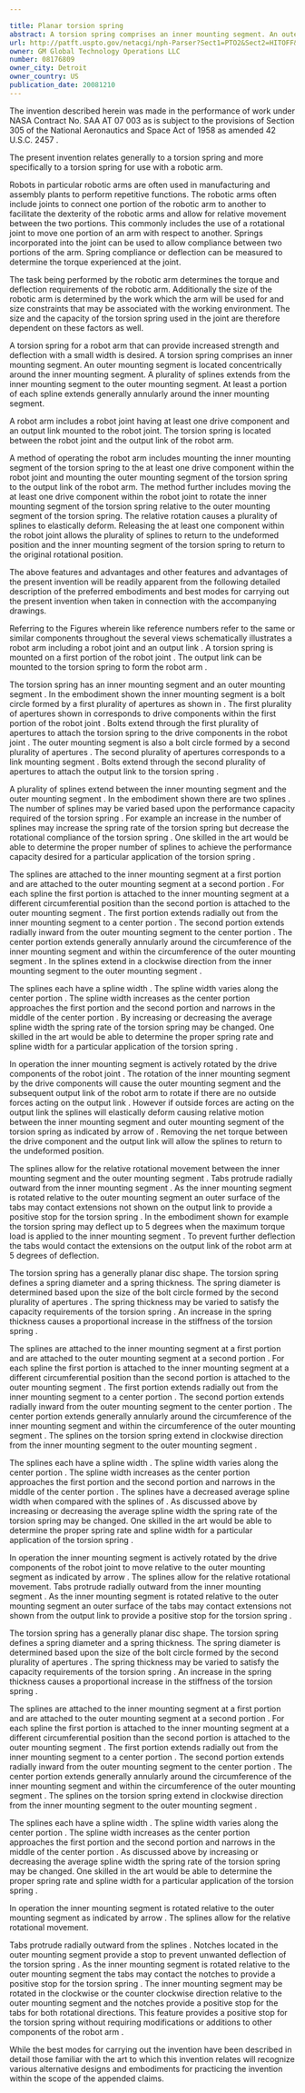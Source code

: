 ```yaml
---

title: Planar torsion spring
abstract: A torsion spring comprises an inner mounting segment. An outer mounting segment is located concentrically around the inner mounting segment. A plurality of splines extends from the inner mounting segment to the outer mounting segment. At least a portion of each spline extends generally annularly around the inner mounting segment.
url: http://patft.uspto.gov/netacgi/nph-Parser?Sect1=PTO2&Sect2=HITOFF&p=1&u=%2Fnetahtml%2FPTO%2Fsearch-adv.htm&r=1&f=G&l=50&d=PALL&S1=08176809&OS=08176809&RS=08176809
owner: GM Global Technology Operations LLC
number: 08176809
owner_city: Detroit
owner_country: US
publication_date: 20081210
---
```

The invention described herein was made in the performance of work under NASA Contract No. SAA AT 07 003 as is subject to the provisions of Section 305 of the National Aeronautics and Space Act of 1958 as amended 42 U.S.C. 2457 .

The present invention relates generally to a torsion spring and more specifically to a torsion spring for use with a robotic arm.

Robots in particular robotic arms are often used in manufacturing and assembly plants to perform repetitive functions. The robotic arms often include joints to connect one portion of the robotic arm to another to facilitate the dexterity of the robotic arms and allow for relative movement between the two portions. This commonly includes the use of a rotational joint to move one portion of an arm with respect to another. Springs incorporated into the joint can be used to allow compliance between two portions of the arm. Spring compliance or deflection can be measured to determine the torque experienced at the joint.

The task being performed by the robotic arm determines the torque and deflection requirements of the robotic arm. Additionally the size of the robotic arm is determined by the work which the arm will be used for and size constraints that may be associated with the working environment. The size and the capacity of the torsion spring used in the joint are therefore dependent on these factors as well.

A torsion spring for a robot arm that can provide increased strength and deflection with a small width is desired. A torsion spring comprises an inner mounting segment. An outer mounting segment is located concentrically around the inner mounting segment. A plurality of splines extends from the inner mounting segment to the outer mounting segment. At least a portion of each spline extends generally annularly around the inner mounting segment.

A robot arm includes a robot joint having at least one drive component and an output link mounted to the robot joint. The torsion spring is located between the robot joint and the output link of the robot arm.

A method of operating the robot arm includes mounting the inner mounting segment of the torsion spring to the at least one drive component within the robot joint and mounting the outer mounting segment of the torsion spring to the output link of the robot arm. The method further includes moving the at least one drive component within the robot joint to rotate the inner mounting segment of the torsion spring relative to the outer mounting segment of the torsion spring. The relative rotation causes a plurality of splines to elastically deform. Releasing the at least one component within the robot joint allows the plurality of splines to return to the undeformed position and the inner mounting segment of the torsion spring to return to the original rotational position.

The above features and advantages and other features and advantages of the present invention will be readily apparent from the following detailed description of the preferred embodiments and best modes for carrying out the present invention when taken in connection with the accompanying drawings.

Referring to the Figures wherein like reference numbers refer to the same or similar components throughout the several views schematically illustrates a robot arm including a robot joint and an output link . A torsion spring is mounted on a first portion of the robot joint . The output link can be mounted to the torsion spring to form the robot arm .

The torsion spring has an inner mounting segment and an outer mounting segment . In the embodiment shown the inner mounting segment is a bolt circle formed by a first plurality of apertures as shown in . The first plurality of apertures shown in corresponds to drive components within the first portion of the robot joint . Bolts extend through the first plurality of apertures to attach the torsion spring to the drive components in the robot joint . The outer mounting segment is also a bolt circle formed by a second plurality of apertures . The second plurality of apertures corresponds to a link mounting segment . Bolts extend through the second plurality of apertures to attach the output link to the torsion spring .

A plurality of splines extend between the inner mounting segment and the outer mounting segment . In the embodiment shown there are two splines . The number of splines may be varied based upon the performance capacity required of the torsion spring . For example an increase in the number of splines may increase the spring rate of the torsion spring but decrease the rotational compliance of the torsion spring . One skilled in the art would be able to determine the proper number of splines to achieve the performance capacity desired for a particular application of the torsion spring .

The splines are attached to the inner mounting segment at a first portion and are attached to the outer mounting segment at a second portion . For each spline the first portion is attached to the inner mounting segment at a different circumferential position than the second portion is attached to the outer mounting segment . The first portion extends radially out from the inner mounting segment to a center portion . The second portion extends radially inward from the outer mounting segment to the center portion . The center portion extends generally annularly around the circumference of the inner mounting segment and within the circumference of the outer mounting segment . In the splines extend in a clockwise direction from the inner mounting segment to the outer mounting segment .

The splines each have a spline width . The spline width varies along the center portion . The spline width increases as the center portion approaches the first portion and the second portion and narrows in the middle of the center portion . By increasing or decreasing the average spline width the spring rate of the torsion spring may be changed. One skilled in the art would be able to determine the proper spring rate and spline width for a particular application of the torsion spring .

In operation the inner mounting segment is actively rotated by the drive components of the robot joint . The rotation of the inner mounting segment by the drive components will cause the outer mounting segment and the subsequent output link of the robot arm to rotate if there are no outside forces acting on the output link . However if outside forces are acting on the output link the splines will elastically deform causing relative motion between the inner mounting segment and outer mounting segment of the torsion spring as indicated by arrow of . Removing the net torque between the drive component and the output link will allow the splines to return to the undeformed position.

The splines allow for the relative rotational movement between the inner mounting segment and the outer mounting segment . Tabs protrude radially outward from the inner mounting segment . As the inner mounting segment is rotated relative to the outer mounting segment an outer surface of the tabs may contact extensions not shown on the output link to provide a positive stop for the torsion spring . In the embodiment shown for example the torsion spring may deflect up to 5 degrees when the maximum torque load is applied to the inner mounting segment . To prevent further deflection the tabs would contact the extensions on the output link of the robot arm at 5 degrees of deflection.

The torsion spring has a generally planar disc shape. The torsion spring defines a spring diameter and a spring thickness. The spring diameter is determined based upon the size of the bolt circle formed by the second plurality of apertures . The spring thickness may be varied to satisfy the capacity requirements of the torsion spring . An increase in the spring thickness causes a proportional increase in the stiffness of the torsion spring .

The splines are attached to the inner mounting segment at a first portion and are attached to the outer mounting segment at a second portion . For each spline the first portion is attached to the inner mounting segment at a different circumferential position than the second portion is attached to the outer mounting segment . The first portion extends radially out from the inner mounting segment to a center portion . The second portion extends radially inward from the outer mounting segment to the center portion . The center portion extends generally annularly around the circumference of the inner mounting segment and within the circumference of the outer mounting segment . The splines on the torsion spring extend in clockwise direction from the inner mounting segment to the outer mounting segment .

The splines each have a spline width . The spline width varies along the center portion . The spline width increases as the center portion approaches the first portion and the second portion and narrows in the middle of the center portion . The splines have a decreased average spline width when compared with the splines of . As discussed above by increasing or decreasing the average spline width the spring rate of the torsion spring may be changed. One skilled in the art would be able to determine the proper spring rate and spline width for a particular application of the torsion spring .

In operation the inner mounting segment is actively rotated by the drive components of the robot joint to move relative to the outer mounting segment as indicated by arrow . The splines allow for the relative rotational movement. Tabs protrude radially outward from the inner mounting segment . As the inner mounting segment is rotated relative to the outer mounting segment an outer surface of the tabs may contact extensions not shown from the output link to provide a positive stop for the torsion spring .

The torsion spring has a generally planar disc shape. The torsion spring defines a spring diameter and a spring thickness. The spring diameter is determined based upon the size of the bolt circle formed by the second plurality of apertures . The spring thickness may be varied to satisfy the capacity requirements of the torsion spring . An increase in the spring thickness causes a proportional increase in the stiffness of the torsion spring .

The splines are attached to the inner mounting segment at a first portion and are attached to the outer mounting segment at a second portion . For each spline the first portion is attached to the inner mounting segment at a different circumferential position than the second portion is attached to the outer mounting segment . The first portion extends radially out from the inner mounting segment to a center portion . The second portion extends radially inward from the outer mounting segment to the center portion . The center portion extends generally annularly around the circumference of the inner mounting segment and within the circumference of the outer mounting segment . The splines on the torsion spring extend in clockwise direction from the inner mounting segment to the outer mounting segment .

The splines each have a spline width . The spline width varies along the center portion . The spline width increases as the center portion approaches the first portion and the second portion and narrows in the middle of the center portion . As discussed above by increasing or decreasing the average spline width the spring rate of the torsion spring may be changed. One skilled in the art would be able to determine the proper spring rate and spline width for a particular application of the torsion spring .

In operation the inner mounting segment is rotated relative to the outer mounting segment as indicated by arrow . The splines allow for the relative rotational movement.

Tabs protrude radially outward from the splines . Notches located in the outer mounting segment provide a stop to prevent unwanted deflection of the torsion spring . As the inner mounting segment is rotated relative to the outer mounting segment the tabs may contact the notches to provide a positive stop for the torsion spring . The inner mounting segment may be rotated in the clockwise or the counter clockwise direction relative to the outer mounting segment and the notches provide a positive stop for the tabs for both rotational directions. This feature provides a positive stop for the torsion spring without requiring modifications or additions to other components of the robot arm .

While the best modes for carrying out the invention have been described in detail those familiar with the art to which this invention relates will recognize various alternative designs and embodiments for practicing the invention within the scope of the appended claims.

